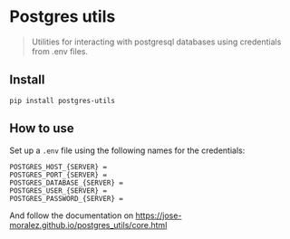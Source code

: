 # Postgres utils
> Utilities for interacting with postgresql databases using credentials from .env files.


## Install

`pip install postgres-utils`

## How to use

Set up a `.env` file using the following names for the credentials:

```
POSTGRES_HOST_{SERVER} =
POSTGRES_PORT_{SERVER} =
POSTGRES_DATABASE_{SERVER} =
POSTGRES_USER_{SERVER} =
POSTGRES_PASSWORD_{SERVER} =
```

And follow the documentation on https://jose-moralez.github.io/postgres_utils/core.html
